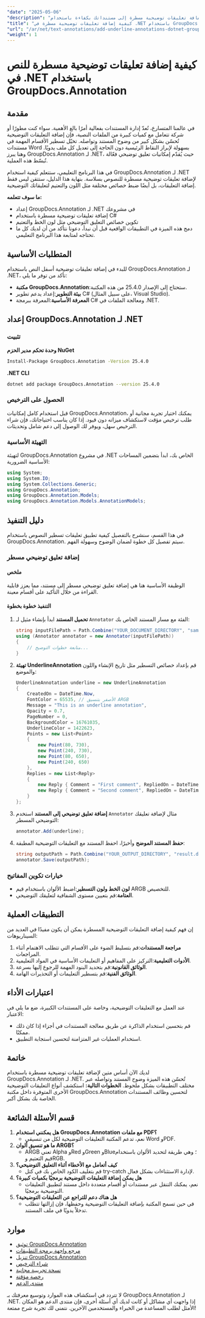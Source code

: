 ```yaml
---
"date": "2025-05-06"
"description": "تعلّم كيفية إضافة تعليقات توضيحية مسطرة إلى مستنداتك بكفاءة باستخدام GroupDocs.Annotation لـ .NET. حسّن وضوح المستند وتواصله بسهولة."
"title": "كيفية إضافة تعليقات توضيحية مسطرة في .NET باستخدام GroupDocs.Annotation"
"url": "/ar/net/text-annotations/add-underline-annotations-dotnet-groupdocs/"
"weight": 1
---
```


# كيفية إضافة تعليقات توضيحية مسطرة للنص في .NET باستخدام GroupDocs.Annotation
## مقدمة
في عالمنا المتسارع، تُعدّ إدارة المستندات بفعالية أمرًا بالغ الأهمية. سواء كنت مطورًا أو شركة تتعامل مع كميات كبيرة من الملفات النصية، فإن إضافة التعليقات التوضيحية تُحسّن بشكل كبير من وضوح المستند وتواصله. تخيّل تسطير الأقسام المهمة في مستندات Word بسهولة لإبراز النقاط الرئيسية دون الحاجة إلى تعديل كل ملف يدويًا. وهنا يبرز GroupDocs.Annotation لـ .NET، حيث يُقدّم إمكانيات تعليق توضيحي فعّالة تُبسّط هذه العملية.

في هذا البرنامج التعليمي، ستتعلم كيفية استخدام GroupDocs.Annotation لـ .NET لإضافة تعليقات توضيحية مسطرة للنصوص بسلاسة. بنهاية هذا الدليل، ستتقن ليس فقط إضافة التعليقات، بل أيضًا ضبط خصائص مختلفة مثل اللون والتعتيم لتعليقاتك التوضيحية.

**ما سوف تتعلمه:**
- إعداد GroupDocs.Annotation لـ .NET في مشروعك
- إضافة تعليقات توضيحية مسطرة باستخدام C#
- تكوين خصائص التعليق التوضيحي مثل لون الخط والتعتيم
- دمج هذه الميزة في التطبيقات الواقعية
قبل أن نبدأ، دعونا نتأكد من أن لديك كل ما تحتاجه لمتابعة هذا البرنامج التعليمي.
## المتطلبات الأساسية
للبدء في إضافة تعليقات توضيحية أسفل النص باستخدام GroupDocs.Annotation لـ .NET، تأكد من توفر ما يلي:
- **مكتبة GroupDocs.Annotation**:ستحتاج إلى الإصدار 25.4.0 من هذه المكتبة.
- **بيئة التطوير**:إعداد يدعم تطوير C# (على سبيل المثال، Visual Studio).
- **المعرفة الأساسية**:المعرفة ببرمجة C# ومعالجة الملفات في .NET.
## إعداد GroupDocs.Annotation لـ .NET
### تثبيت
**وحدة تحكم مدير الحزم NuGet**
```bash
Install-Package GroupDocs.Annotation -Version 25.4.0
```
**.NET CLI**
```bash
dotnet add package GroupDocs.Annotation --version 25.4.0
```
### الحصول على الترخيص
قبل استخدام كامل إمكانيات GroupDocs.Annotation، يمكنك اختيار تجربة مجانية أو طلب ترخيص مؤقت لاستكشاف ميزاته دون قيود. إذا كان يناسب احتياجاتك، فإن شراء الترخيص سهل، ويوفر لك الوصول إلى دعم شامل وتحديثات.
### التهيئة الأساسية
لتهيئة GroupDocs.Annotation في مشروع .NET الخاص بك، ابدأ بتضمين المساحات الأساسية الضرورية:
```csharp
using System;
using System.IO;
using System.Collections.Generic;
using GroupDocs.Annotation;
using GroupDocs.Annotation.Models;
using GroupDocs.Annotation.Models.AnnotationModels;
```
## دليل التنفيذ
في هذا القسم، سنشرح بالتفصيل كيفية تطبيق تعليقات تسطير النصوص باستخدام GroupDocs.Annotation. سيتم تفصيل كل خطوة لضمان الوضوح وسهولة الفهم.
### إضافة تعليق توضيحي مسطر
#### ملخص
الوظيفة الأساسية هنا هي إضافة تعليق توضيحي مسطر إلى مستند، مما يعزز قابلية القراءة من خلال التأكيد على أقسام معينة.
#### التنفيذ خطوة بخطوة
1. **تحميل المستند**
   ابدأ بإنشاء مثيل لـ `Annotator` الفئة مع مسار المستند الخاص بك:
   ```csharp
   string inputFilePath = Path.Combine("YOUR_DOCUMENT_DIRECTORY", "sample.docx");
   using (Annotator annotator = new Annotator(inputFilePath))
   {
       // متابعة خطوات التوضيح...
   }
   ```
2. **تهيئة UnderlineAnnotation**
   قم بإعداد خصائص التسطير مثل تاريخ الإنشاء واللون والموضع:
   ```csharp
   UnderlineAnnotation underline = new UnderlineAnnotation
   {
       CreatedOn = DateTime.Now,
       FontColor = 65535, // الأصفر بتنسيق ARGB
       Message = "This is an underline annotation",
       Opacity = 0.7,
       PageNumber = 0,
       BackgroundColor = 16761035,
       UnderlineColor = 1422623, 
       Points = new List<Point>
       {
           new Point(80, 730),
           new Point(240, 730),
           new Point(80, 650),
           new Point(240, 650)
       },
       Replies = new List<Reply>
       {
           new Reply { Comment = "First comment", RepliedOn = DateTime.Now },
           new Reply { Comment = "Second comment", RepliedOn = DateTime.Now }
       }
   };
   ```
3. **إضافة تعليق توضيحي إلى المستند**
   استخدم `Annotator` مثال لإضافة تعليقك التوضيحي المسطر:
   ```csharp
   annotator.Add(underline);
   ```
4. **حفظ المستند الموضح**
   وأخيرًا، احفظ المستند مع التعليقات التوضيحية المطبقة:
   ```csharp
   string outputPath = Path.Combine("YOUR_OUTPUT_DIRECTORY", "result.docx");
   annotator.Save(outputPath);
   ```
### خيارات تكوين المفاتيح
- **لون الخط ولون التسطير**:اضبط الألوان باستخدام قيم ARGB للتخصيص.
- **العتامة**:قم بتعيين مستوى الشفافية لتعليقك التوضيحي.
## التطبيقات العملية
إن فهم كيفية إضافة التعليقات التوضيحية المسطرة يمكن أن يكون مفيدًا في العديد من السيناريوهات:
1. **مراجعة المستندات**:قم بتسليط الضوء على الأقسام التي تتطلب الاهتمام أثناء المراجعات.
2. **الأدوات التعليمية**:التركيز على المفاهيم أو التعليمات الأساسية في المواد التعليمية.
3. **الوثائق القانونية**:قم بتحديد البنود المهمة للرجوع إليها بسرعة.
4. **الوثائق الفنية**:قم بتسطير التعليمات أو التحذيرات الهامة.
## اعتبارات الأداء
عند العمل مع التعليقات التوضيحية، وخاصة على المستندات الكبيرة، ضع ما يلي في الاعتبار:
- قم بتحسين استخدام الذاكرة عن طريق معالجة المستندات في أجزاء إذا كان ذلك ممكنًا.
- استخدام العمليات غير المتزامنة لتحسين استجابة التطبيق.
## خاتمة
لديك الآن أساس متين لإضافة تعليقات توضيحية مسطرة باستخدام GroupDocs.Annotation لـ .NET. تُحسّن هذه الميزة وضوح المستند وتواصله عبر مختلف التطبيقات بشكل ملحوظ. 
**الخطوات التالية:**
استكشف أنواع التعليقات التوضيحية الأخرى المتوفرة داخل مكتبة GroupDocs.Annotation لتحسين وظائف المستندات الخاصة بك بشكل أكبر.
## قسم الأسئلة الشائعة
1. **هل يمكنني استخدام GroupDocs.Annotation مع ملفات PDF؟**
   - نعم، تدعم المكتبة التعليقات التوضيحية لكل من تنسيقي Word وPDF.
2. **ما هو تنسيق ألوان ARGB؟**
   - ARGB تعني Alpha وRed وGreen وBlue؛ وهي طريقة لتحديد الألوان باستخدام قيم التعتيم وRGB.
3. **كيف أتعامل مع الأخطاء أثناء التعليق التوضيحي؟**
   - قم بتغليف الكود الخاص بك في كتل try-catch لإدارة الاستثناءات بشكل فعال.
4. **هل يمكن إضافة التعليقات التوضيحية برمجيًا بكميات كبيرة؟**
   - نعم، يمكنك التنقل عبر مستندات أو أقسام متعددة داخل مستند لتطبيق التعليقات التوضيحية برمجيًا.
5. **هل هناك دعم للتراجع عن التعليقات التوضيحية؟**
   - في حين تسمح المكتبة بإضافة التعليقات التوضيحية وحفظها، فإن إزالتها تتطلب تدخلاً يدويًا في ملف المستند.
## موارد
- [توثيق GroupDocs.Annotation](https://docs.groupdocs.com/annotation/net/)
- [مرجع واجهة برمجة التطبيقات](https://reference.groupdocs.com/annotation/net/)
- [تنزيل GroupDocs.Annotation](https://releases.groupdocs.com/annotation/net/)
- [شراء الترخيص](https://purchase.groupdocs.com/buy)
- [نسخة تجريبية مجانية](https://releases.groupdocs.com/annotation/net/)
- [رخصة مؤقتة](https://purchase.groupdocs.com/temporary-license/)
- [منتدى الدعم](https://forum.groupdocs.com/c/annotation/) 

لا تتردد في استكشاف هذه الموارد وتوسيع معرفتك بـ GroupDocs.Annotation لـ .NET. إذا واجهت أي مشاكل أو كانت لديك أي أسئلة أخرى، فإن منتدى الدعم هو المكان الأمثل لطلب المساعدة من الخبراء والمستخدمين الآخرين. نتمنى لك تجربة شرح ممتعة!